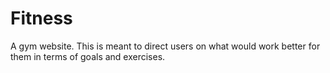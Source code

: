 # Fitness
A gym website.
This is meant to direct users on what would work better for them in terms of goals and exercises.
